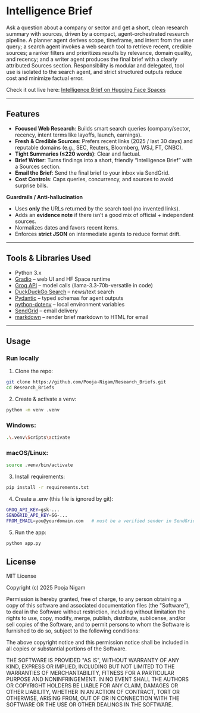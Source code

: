 # Intelligence Brief

Ask a question about a company or sector and get a short, clean research summary with sources, driven by a compact, agent-orchestrated research pipeline. A planner agent derives scope, timeframe, and intent from the user query; a search agent invokes a web search tool to retrieve recent, credible sources; a ranker filters and prioritizes results by relevance, domain quality, and recency; and a writer agent produces the final brief with a clearly attributed Sources section. Responsibility is modular and delegated, tool use is isolated to the search agent, and strict structured outputs reduce cost and minimize factual error.

Check it out live here: [Intelligence Brief on Hugging Face Spaces](https://huggingface.co/spaces/Pooja-Nigam/Intelligence_Brief)

---

## Features

- **Focused Web Research**: Builds smart search queries (company/sector, recency, intent terms like layoffs, launch, earnings).
- **Fresh & Credible Sources**: Prefers recent links (2025 / last 30 days) and reputable domains (e.g., SEC, Reuters, Bloomberg, WSJ, FT, CNBC).
- **Tight Summaries (≤220 words)**: Clear and factual.
- **Brief Writer**: Turns findings into a short, friendly “Intelligence Brief” with a Sources section.
- **Email the Brief**: Send the final brief to your inbox via SendGrid.
- **Cost Controls**: Caps queries, concurrency, and sources to avoid surprise bills.

**Guardrails / Anti-hallucination**
- Uses **only** the URLs returned by the search tool (no invented links).
- Adds an **evidence note** if there isn’t a good mix of official + independent sources.
- Normalizes dates and favors recent items.
- Enforces **strict JSON** on intermediate agents to reduce format drift.

---

## Tools & Libraries Used

- Python 3.x  
- [Gradio](https://gradio.app/) – web UI and HF Space runtime  
- [Groq API](https://console.groq.com/docs/quickstart) – model calls (llama-3.3-70b-versatile in code)
- [DuckDuckGo Search](https://pypi.org/project/duckduckgo-search/) – news/text search  
- [Pydantic](https://docs.pydantic.dev/) – typed schemas for agent outputs  
- [python-dotenv](https://pypi.org/project/python-dotenv/) – local environment variables  
- [SendGrid](https://sendgrid.com/) – email delivery  
- [markdown](https://pypi.org/project/Markdown/) – render brief markdown to HTML for email

---

## Usage

### Run locally

1. Clone the repo:
```bash
git clone https://github.com/Pooja-Nigam/Research_Briefs.git
cd Research_Briefs
```
2. Create & activate a venv:
```bash
python -m venv .venv
```
### Windows:
```bash
.\.venv\Scripts\activate
```
### macOS/Linux:
```bash
source .venv/bin/activate
```
3. Install requirements:
```bash
pip install -r requirements.txt
``` 
4. Create a .env (this file is ignored by git):
```bash
GROQ_API_KEY=gsk-...
SENDGRID_API_KEY=SG-...
FROM_EMAIL=you@yourdomain.com   # must be a verified sender in SendGrid 
```
5. Run the app:
```bash
python app.py
```
## License

MIT License  

Copyright (c) 2025 Pooja Nigam  

Permission is hereby granted, free of charge, to any person obtaining a copy
of this software and associated documentation files (the "Software"), to deal
in the Software without restriction, including without limitation the rights
to use, copy, modify, merge, publish, distribute, sublicense, and/or sell
copies of the Software, and to permit persons to whom the Software is
furnished to do so, subject to the following conditions:  

The above copyright notice and this permission notice shall be included in all
copies or substantial portions of the Software.  

THE SOFTWARE IS PROVIDED "AS IS", WITHOUT WARRANTY OF ANY KIND, EXPRESS OR
IMPLIED, INCLUDING BUT NOT LIMITED TO THE WARRANTIES OF MERCHANTABILITY,
FITNESS FOR A PARTICULAR PURPOSE AND NONINFRINGEMENT. IN NO EVENT SHALL THE
AUTHORS OR COPYRIGHT HOLDERS BE LIABLE FOR ANY CLAIM, DAMAGES OR OTHER
LIABILITY, WHETHER IN AN ACTION OF CONTRACT, TORT OR OTHERWISE, ARISING FROM,
OUT OF OR IN CONNECTION WITH THE SOFTWARE OR THE USE OR OTHER DEALINGS IN THE
SOFTWARE.
